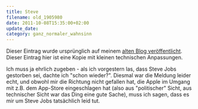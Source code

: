 ```yaml
---
title: Steve
filename: old_1905980
date: 2011-10-08T15:35:00+02:00
update_date:
category: ganz_normaler_wahnsinn
---
```

Dieser Eintrag wurde ursprünglich auf meinem [alten Blog veröffentlicht](https://stu.blogger.de/stories/1905980/). Dieser Eintrag hier ist eine Kopie mit kleinen technischen Anpassungen.

Ich muss ja ehrlich zugeben - als ich vorgestern las, dass Steve Jobs gestorben sei, dachte ich "schon wieder?". Diesmal war die Meldung leider echt, und obwohl mir die Richtung nicht gefallen hat, die Apple im Umgang mit z.B. dem App-Store eingeschlagen hat (also aus "politischer" Sicht, aus technischer Sicht war das Ding eine gute Sache), muss ich sagen, dass es mir um Steve Jobs tatsächlich leid tut.

